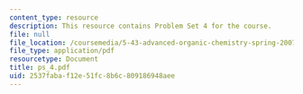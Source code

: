 ```yaml
---
content_type: resource
description: This resource contains Problem Set 4 for the course.
file: null
file_location: /coursemedia/5-43-advanced-organic-chemistry-spring-2007/2537fabaf12e51fc8b6c809186948aee_ps_4.pdf
file_type: application/pdf
resourcetype: Document
title: ps_4.pdf
uid: 2537faba-f12e-51fc-8b6c-809186948aee
---
```

